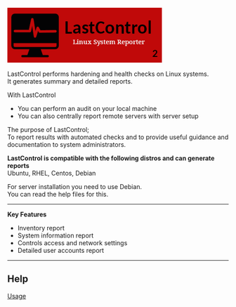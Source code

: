 ![alt text](doc/images/lastcontrol_logo-r1.png "LastControl")
<br>

LastControl performs hardening and health checks on Linux systems. <br>
It generates summary and detailed reports. <br>

With LastControl
- You can perform an audit on your local machine
- You can also centrally report remote servers with server setup

The purpose of LastControl; <br>
To report results with automated checks and to provide useful guidance and documentation to system administrators.

**LastControl is compatible with the following distros and can generate reports** <br>
Ubuntu, RHEL, Centos, Debian <br>

For server installation you need to use Debian. <br>
You can read the help files for this. <br>

---

**Key Features** <br>

- Inventory report
- System information report
- Controls access and network settings
- Detailed user accounts report

---

## Help

[Usage](https://github.com/eesmer/LastControl/blob/main/lastcontrol-handbook.md)
